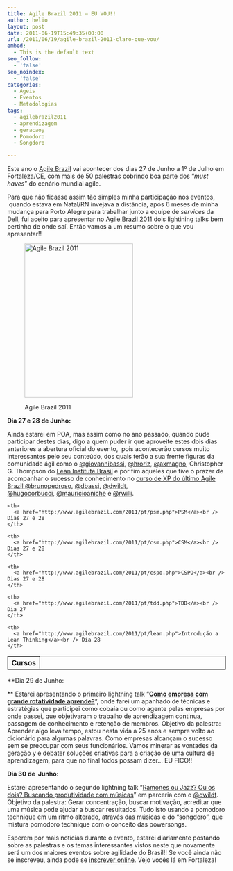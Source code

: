 ```yaml
---
title: Agile Brazil 2011 – EU VOU!!
author: helio
layout: post
date: 2011-06-19T15:49:35+00:00
url: /2011/06/19/agile-brazil-2011-claro-que-vou/
embed:
  - This is the default text
seo_follow:
  - 'false'
seo_noindex:
  - 'false'
categories:
  - Ageis
  - Eventos
  - Metodologias
tags:
  - agilebrazil2011
  - aprendizagem
  - geracaoy
  - Pomodoro
  - Songdoro

---
```

Este ano o <a title="Agile Brazil" href="http://agilebrazil.com" target="_blank">Agile Brazil</a> vai acontecer dos dias 27 de Junho a 1º de Julho em Fortaleza/CE, com mais de 50 palestras cobrindo boa parte dos &#8220;_must haves_&#8221; do cenário mundial agile.

Para que não ficasse assim tão simples minha participação nos eventos,  quando estava em Natal/RN invejava a distância, após 6 meses de minha mudança para Porto Alegre para trabalhar junto a equipe de _services_ da Dell, fui aceito para apresentar no <a title="Agile Brazil 2011" href="http://www.agilebrazil.com/" target="_blank">Agile Brazil 2011</a> dois lightining talks bem pertinho de onde saí. Então vamos a um resumo sobre o que vou apresentar!!<figure id="attachment_359" style="width: 250px" class="wp-caption alignleft">

[<img class="size-full wp-image-359" src="/uploads/2011/06/banner-250.png" alt="Agile Brazil 2011" width="250" height="354" srcset="/uploads/2011/06/banner-250.png 250w, /uploads/2011/06/banner-250-211x300.png 211w" sizes="(max-width: 250px) 100vw, 250px" />][1]<figcaption class="wp-caption-text">Agile Brazil 2011</figcaption></figure> 

**Dia 27 e 28 de Junho:**
  
Ainda estarei em POA, mas assim como no ano passado, quando pude participar destes dias, digo a quem puder ir que aproveite estes dois dias anteriores a abertura oficial do evento,  pois acontecerão cursos muito interessantes pelo seu conteúdo, dos quais terão a sua frente figuras da comunidade ágil como o <a title="Giovanni Bassi" href="http://twitter.com/#!/giovannibassi" target="_blank">@giovannibassi</a>, <a title="Heitor Roriz" href="https://twitter.com/#!/hroriz" target="_blank">@hroriz</a>, <a title="Alexandre Magno" href="http://twitter.com/#!/axmagno" target="_blank">@axmagno</a>, Christopher G. Thompson do <a href="http://www.lean.org.br/" target="_blank">Lean Institute Brasil</a> e por fim aqueles que tive o prazer de acompanhar o sucesso de conhecimento no <a title="Agile Brazil 2010 - Introdução XP" href="http://www.helmed.net/blog/2010/06/22/agile-brazil-2010-introducao-a-programacao-extrema-xp/" target="_blank">curso de XP do último Agile Brazil </a> <a title="Bruno Pedroso" href="http://twitter.com/#!/brunopedroso" target="_blank">@brunopedroso</a>, <a title="Dairton Bassi" href="http://twitter.com/#!/dbassi" target="_blank">@dbassi</a>, <a title="Daniel Wildt" href="http://twitter.com/#!/dwildt" target="_blank">@dwildt</a>, <a title="Hugo Corbucci" href="http://twitter.com/#!/hugocorbucci" target="_blank">@hugocorbucci</a>, <a title="Mauricio Aniche" href="http://twitter.com/#!/mauricioaniche" target="_blank">@mauricioaniche</a> e <a title="Renato Willi" href="http://twitter.com/#!/rwilli" target="_blank">@rwilli</a>.

<table border="1">
  <tr>
    <th>
      Cursos
    </th>
    
    <th>
      <a href="http://www.agilebrazil.com/2011/pt/psm.php">PSM</a><br /> Dias 27 e 28
    </th>
    
    <th>
      <a href="http://www.agilebrazil.com/2011/pt/csm.php">CSM</a><br /> Dias 27 e 28
    </th>
    
    <th>
      <a href="http://www.agilebrazil.com/2011/pt/cspo.php">CSPO</a><br /> Dias 27 e 28
    </th>
    
    <th>
      <a href="http://www.agilebrazil.com/2011/pt/tdd.php">TDD</a><br /> Dia 27
    </th>
    
    <th>
      <a href="http://www.agilebrazil.com/2011/pt/lean.php">Introdução a Lean Thinking</a><br /> Dia 28
    </th>
  </tr>
</table>

**Dia 29 de Junho:
  
** Estarei apresentando o primeiro lightning talk &#8220;<span style="font-weight: bold"><a title="Como empresea com grande rotatividade aprende?" href="http://www.agilebrazil.com/2011/pt/detalhes.php#lts_1" target="_blank">Como empresa com grande rotatividade aprende?</a></span>&#8220;, onde farei um apanhado de técnicas e estratégias que participei como cobaia ou como agente pelas empresas por onde passei, que objetivaram o trabalho de aprendizagem continua, passagem de conhecimento e retenção de membros. Objetivo da palestra: Aprender algo leva tempo, estou nesta vida a 25 anos e sempre volto ao dicionário para algumas palavras. Como empresas alcançam o sucesso sem se preocupar com seus funcionários. Vamos minerar as vontades da geração y e debater soluções criativas para a criação de uma cultura de aprendizagem, para que no final todos possam dizer… EU FICO!!

**Dia 30 de  Junho:**
  
Estarei apresentando o segundo lightning talk “<a href="http://www.agilebrazil.com/2011/pt/detalhes.php#lts_3" target="_blank">Ramones ou Jazz? Ou os dois? Buscando produtividade com músicas</a>” em parceria com o <a title="Daniel Wildt" href="http://twitter.com/#!/dwildt" target="_blank">@dwildt</a>. Objetivo da palestra: Gerar concentração, buscar motivação, acreditar que uma música pode ajudar a buscar resultados. Tudo isto usando a pomodoro technique em um ritmo alterado, através das músicas e do “songdoro”, que mistura pomodoro technique com o conceito das powersongs.

Esperem por mais notícias durante o evento, estarei diariamente postando sobre as palestras e os temas interessantes vistos neste que novamente será um dos maiores eventos sobre agilidade do Brasil!! Se você ainda não se inscreveu, ainda pode se <a title="Inscrição para Agile Brazil 2011" href="http://submissoes.agilebrazil.com/attendees/new" target="_blank">inscrever online</a>. Vejo vocês lá em Fortaleza!

&nbsp;

&nbsp;

 [1]: /uploads/2011/06/banner-250.png